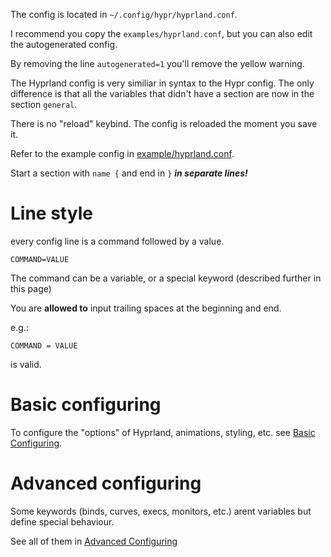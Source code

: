 The config is located in `~/.config/hypr/hyprland.conf`.

I recommend you copy the `examples/hyprland.conf`, but you can also edit the
autogenerated config.

By removing the line `autogenerated=1` you'll remove the yellow warning.

The Hyprland config is very similiar in syntax to the Hypr config. The only
difference is that all the variables that didn't have a section are now in the
section `general`.

There is no "reload" keybind. The config is reloaded the moment you save it.

Refer to the example config in
[example/hyprland.conf](https://github.com/hyprwm/Hyprland/blob/main/example/hyprland.conf).

Start a section with `name {` and end in `}` ***in separate lines!***

# Line style

every config line is a command followed by a value.

```plain
COMMAND=VALUE
```

The command can be a variable, or a special keyword (described further in this
page)

You are **allowed to** input trailing spaces at the beginning and end.

e.g.:

```plain
COMMAND = VALUE
```

is valid.

# Basic configuring

To configure the "options" of Hyprland, animations, styling, etc. see
[Basic Configuring](../Basic-Config).

# Advanced configuring

Some keywords (binds, curves, execs, monitors, etc.) arent variables but define
special behaviour.

See all of them in
[Advanced Configuring](../Advanced-config)
